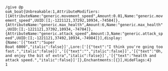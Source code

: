 <code>/give @p oak_boat{Unbreakable:1,AttributeModifiers:[{AttributeName:"generic.movement_speed",Amount:0.01,Name:"generic.movement_speed",UUID:[I;-1221121,37292,10934,-74584]},{AttributeName:"generic.max_health",Amount:6,Name:"generic.max_health",UUID:[I;-1221121,37392,10934,-74784]},{AttributeName:"generic.attack_speed",Amount:3,Name:"generic.attack_speed",UUID:[I;-1221121,37492,10934,-74984]}],display:{Name:'[{"text":"Super Boat 6000","italic":false}]',Lore:['[{"text":"I think you\'re going too fast.","italic":false}]','[{"text":"","italic":false}]','[{"text":"Oh, and enjoy the bit of extra","italic":false}]','[{"text":"health and attack speed.","italic":false}]']},Enchantments:[{}],HideFlags:4} 1</code>
